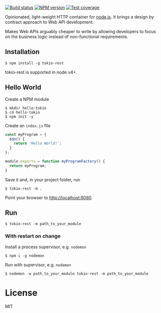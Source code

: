   [![Build status][travis-image]][travis-url]
  [![NPM version][npm-image]][npm-url]
  [![Test coverage][coveralls-image]][coveralls-url]

  Opinionated, light-weight HTTP container for [node.js](https://nodejs.org/).
  It brings a design by contract approach to Web API development. 
  
  Makes Web APIs arguably cheaper to write by allowing developers to focus on 
  the business logic instead of non-functional requirements.

## Installation

```
$ npm install -g tokio-rest
```

  tokio-rest is supported in node v4+.

## Hello World

Create a NPM module

```
$ mkdir hello-tokio
$ cd hello-tokio
$ npm init -y
```

Create an `index.js` file 

```js
const myProgram = {
  $do() {
    return 'Hello World!';
  }
};

module.exports = function myProgramFactory() {
  return myProgram;
}
```

Save it and, in your project folder, run

```
$ tokio-rest -m .
```

Point your browser to [http://localhost:8080](http://localhost:8080).


## Run

```
$ tokio-rest -m path_to_your_module
```

### With restart on change

Install a process supervisor, e.g. `nodemon`

```
$ npm i -g nodemon
```

Run with supervisor, e.g. `nodemon`

```
$ nodemon -w path_to_your_module tokio-rest -m path_to_your_module
```

# License

  MIT

[npm-image]: https://img.shields.io/npm/v/tokio-rest.svg?style=flat
[npm-url]: https://www.npmjs.com/package/tokio-rest
[travis-image]: https://travis-ci.org/jorgemsrs/tokio-rest.svg?branch=master
[travis-url]: https://travis-ci.org/jorgemsrs/tokio-rest
[coveralls-image]: https://coveralls.io/repos/github/jorgemsrs/tokio-rest/badge.svg?branch=master
[coveralls-url]: https://coveralls.io/github/jorgemsrs/tokio-rest?branch=master
